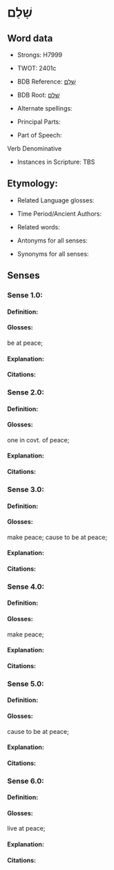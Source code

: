 # שָׁלַם

<!-- Status: S2="NeedsEdits" -->
<!-- Lexica used for edits:   -->

## Word data

* Strongs: H7999

* TWOT: 2401c

* BDB Reference: [שָׁלַם](rc://en/bdb/dict/v.ds.ad)

* BDB Root: [שׁלם](rc://en/bdb/dict/v.ds.aa)

* Alternate spellings:

* Principal Parts:

* Part of Speech:

Verb Denominative

* Instances in Scripture: TBS

## Etymology:

* Related Language glosses:

* Time Period/Ancient Authors:

* Related words:

* Antonyms for all senses:

* Synonyms for all senses:

## Senses

### Sense 1.0:

#### Definition:

#### Glosses:

be at peace; 

#### Explanation:

#### Citations:



### Sense 2.0:

#### Definition:

#### Glosses:

one in covt. of peace; 

#### Explanation:

#### Citations:



### Sense 3.0:

#### Definition:

#### Glosses:

make peace; cause to be at peace; 

#### Explanation:

#### Citations:



### Sense 4.0:

#### Definition:

#### Glosses:

make peace; 

#### Explanation:

#### Citations:



### Sense 5.0:

#### Definition:

#### Glosses:

cause to be at peace; 

#### Explanation:

#### Citations:



### Sense 6.0:

#### Definition:

#### Glosses:

live at peace; 

#### Explanation:

#### Citations:



